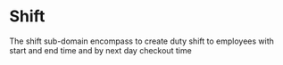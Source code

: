 # Shift
The shift sub-domain encompass to create duty shift to employees with start and end time and by next day checkout time 